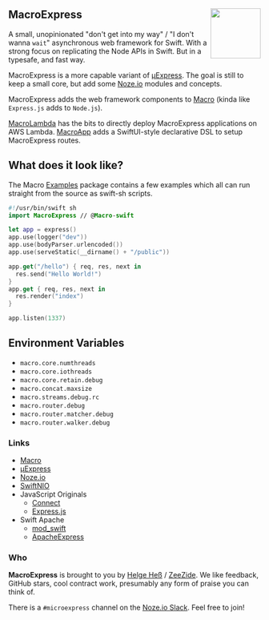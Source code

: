 <h2>MacroExpress
  <img src="http://zeezide.com/img/macro/MacroExpressIcon128.png"
       align="right" width="100" height="100" />
</h2>

A small, unopinionated "don't get into my way" / "I don't wanna `wait`" 
asynchronous web framework for Swift.
With a strong focus on replicating the Node APIs in Swift.
But in a typesafe, and fast way.

MacroExpress is a more capable variant of 
[µExpress](https://github.com/NozeIO/MicroExpress).
The goal is still to keep a small core, but add some 
[Noze.io](http://noze.io)
modules and concepts.

MacroExpress adds the web framework components to
[Macro](https://github.com/Macro-swift/Macro/)
(kinda like `Express.js` adds to `Node.js`).

[MacroLambda](https://github.com/Macro-swift/MacroLambda) has the bits to
directly deploy MacroExpress applications on AWS Lambda.
[MacroApp](https://github.com/Macro-swift/MacroApp) adds a SwiftUI-style
declarative DSL to setup MacroExpress routes.


## What does it look like?

The Macro [Examples](https://github.com/Macro-swift/Examples) package 
contains a few examples which all can run straight from the source as
swift-sh scripts.

```swift
#!/usr/bin/swift sh
import MacroExpress // @Macro-swift

let app = express()
app.use(logger("dev"))
app.use(bodyParser.urlencoded())
app.use(serveStatic(__dirname() + "/public"))

app.get("/hello") { req, res, next in
  res.send("Hello World!")
}
app.get { req, res, next in
  res.render("index")
}

app.listen(1337)
```

## Environment Variables

- `macro.core.numthreads`
- `macro.core.iothreads`
- `macro.core.retain.debug`
- `macro.concat.maxsize`
- `macro.streams.debug.rc`
- `macro.router.debug`
- `macro.router.matcher.debug`
- `macro.router.walker.debug`

### Links

- [Macro](https://github.com/Macro-swift/Macro/)
- [µExpress](http://www.alwaysrightinstitute.com/microexpress-nio2/)
- [Noze.io](http://noze.io)
- [SwiftNIO](https://github.com/apple/swift-nio)
- JavaScript Originals
  - [Connect](https://github.com/senchalabs/connect)
  - [Express.js](http://expressjs.com/en/starter/hello-world.html)
- Swift Apache
  - [mod_swift](http://mod-swift.org)
  - [ApacheExpress](http://apacheexpress.io)

### Who

**MacroExpress** is brought to you by
[Helge Heß](https://github.com/helje5/) / [ZeeZide](https://zeezide.de).
We like feedback, GitHub stars, cool contract work, 
presumably any form of praise you can think of.

There is a `#microexpress` channel on the 
[Noze.io Slack](http://slack.noze.io/). Feel free to join!
